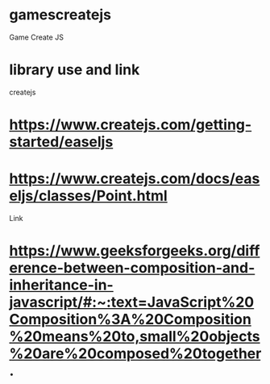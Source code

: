 # gamescreatejs
Game Create JS

# library use and link
createjs
# https://www.createjs.com/getting-started/easeljs
# https://www.createjs.com/docs/easeljs/classes/Point.html


Link
# https://www.geeksforgeeks.org/difference-between-composition-and-inheritance-in-javascript/#:~:text=JavaScript%20Composition%3A%20Composition%20means%20to,small%20objects%20are%20composed%20together.